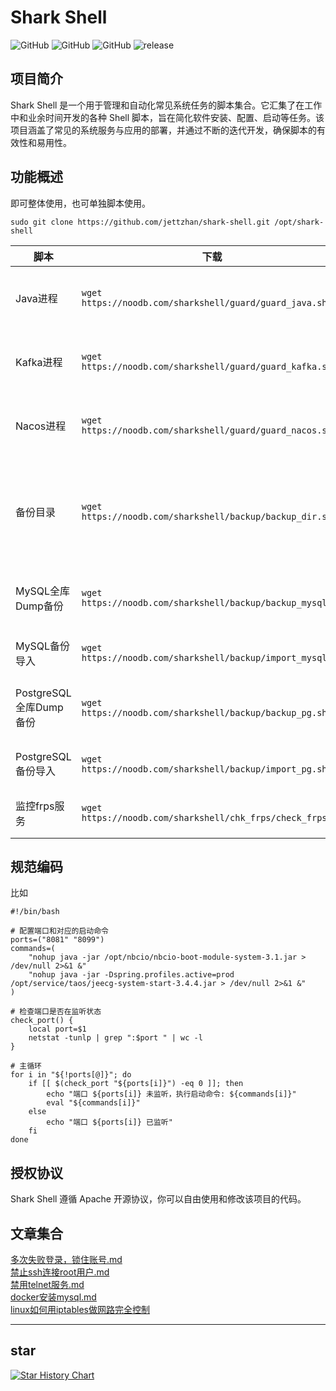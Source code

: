 # Shark Shell

![GitHub](https://img.shields.io/github/license/jettzhan/shark-shell?style=flat-square)
![GitHub](https://img.shields.io/github/stars/jettzhan/shark-shell?style=flat-square)
![GitHub](https://img.shields.io/github/forks/jettzhan/shark-shell?style=flat-square)
![release](https://img.shields.io/github/v/release/jettzhan/shark-shell)

## 项目简介

Shark Shell 是一个用于管理和自动化常见系统任务的脚本集合。它汇集了在工作中和业余时间开发的各种 Shell
脚本，旨在简化软件安装、配置、启动等任务。该项目涵盖了常见的系统服务与应用的部署，并通过不断的迭代开发，确保脚本的有效性和易用性。

## 功能概述

即可整体使用，也可单独脚本使用。

```shell
sudo git clone https://github.com/jettzhan/shark-shell.git /opt/shark-shell
```

| 脚本                 | 下载                                                         | 功能描述                                                      | crontab                                             |
|--------------------|------------------------------------------------------------|-----------------------------------------------------------|-----------------------------------------------------|
| Java进程             | `wget https://noodb.com/sharkshell/guard/guard_java.sh`    | 根据端口，监控进程；可自定配置启动命令；可以定制修改。                               | 0 2 * * * /opt/shark-shell/guard/guard_java.sh      |
| Kafka进程            | `wget https://noodb.com/sharkshell/guard/guard_kafka.sh`   | 监控Kafka进程；异常先启动zookeeper,然后是kafka。                        | */5 * * * * /opt/shark-shell/guard/guard_kafka.sh   |
| Nacos进程            | `wget https://noodb.com/sharkshell/guard/guard_nacos.sh`   | 先判断端口，然后在通过登录来判断Nacos 是否存活。                               | */5 * * * * /opt/shark-shell/guard/guard_nacos.sh   |
| 备份目录               | `wget https://noodb.com/sharkshell/backup/backup_dir.sh`   | 备份目录到指定目录,保留最近2次文件；可以备份数据库目录 /var/lib/mysql；或者应用/opt/apps | */5 * * * * /opt/shark-shell/backup/backup_dir.sh   |
| MySQL全库Dump备份      | `wget https://noodb.com/sharkshell/backup/backup_mysql.sh` | 备份MySQL所有数据库到指定目录；也可只指定数据库                                | */5 * * * * /opt/shark-shell/backup/backup_dir.sh   |
| MySQL备份导入          | `wget https://noodb.com/sharkshell/backup/import_mysql.sh` | 导入通过backup_mysql.sh备份的数据库	                                | 无                                                   |
| PostgreSQL全库Dump备份 | `wget https://noodb.com/sharkshell/backup/backup_pg.sh`    | 备份postgresql所有数据库到指定目录；也可只指定数据库                           | */5 * * * * /opt/shark-shell/backup/backup_pg.sh    |
| PostgreSQL备份导入     | `wget https://noodb.com/sharkshell/backup/import_pg.sh`    | 导入通过backup_pg.sh备份的数据库	                                   | 无                                                   |
| 监控frps服务           | `wget https://noodb.com/sharkshell/chk_frps/check_frps.sh` | 监控frps某些服务是否在线，不在先就email通知                                | */5 * * * * /opt/shark-shell/chk_frps/check_frps.sh |

## 规范编码

比如

```shell
#!/bin/bash

# 配置端口和对应的启动命令
ports=("8081" "8099")
commands=(
    "nohup java -jar /opt/nbcio/nbcio-boot-module-system-3.1.jar > /dev/null 2>&1 &"
    "nohup java -jar -Dspring.profiles.active=prod /opt/service/taos/jeecg-system-start-3.4.4.jar > /dev/null 2>&1 &"
)

# 检查端口是否在监听状态
check_port() {
    local port=$1
    netstat -tunlp | grep ":$port " | wc -l
}

# 主循环
for i in "${!ports[@]}"; do
    if [[ $(check_port "${ports[i]}") -eq 0 ]]; then
        echo "端口 ${ports[i]} 未监听，执行启动命令: ${commands[i]}"
        eval "${commands[i]}"
    else
        echo "端口 ${ports[i]} 已监听"
    fi
done
```

## 授权协议

Shark Shell 遵循 Apache 开源协议，你可以自由使用和修改该项目的代码。

## 文章集合

[多次失败登录，锁住账号.md](./ssh/多次失败登录，锁住账号.md)   
[禁止ssh连接root用户.md](./ssh/禁止ssh连接root用户.md)   
[禁用telnet服务.md](./ssh/禁用telnet服务.md)   
[docker安装mysql.md](./docker/docker安装mysql.md)   
[linux如何用iptables做网路完全控制](./firewall/README.md)

---

## star

[![Star History Chart](https://api.star-history.com/svg?repos=jettzhan/shark-shell&type=Date)](https://www.star-history.com/#jettzhan/shark-shell&Date)
